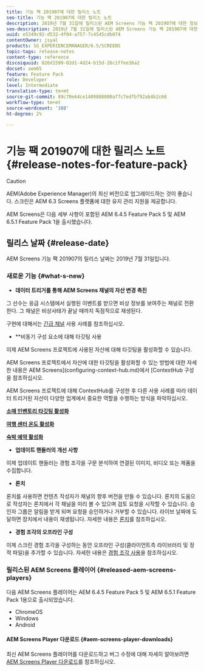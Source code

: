 ```yaml
---
title: 기능 팩 201907에 대한 릴리스 노트
seo-title: 기능 팩 201907에 대한 릴리스 노트
description: 2019년 7월 31일에 릴리스된 AEM Screens 기능 팩 201907에 대한 정보를 보려면 이 페이지를 따르십시오.
seo-description: 2019년 7월 31일에 릴리스된 AEM Screens 기능 팩 201907에 대한 정보를 보려면 이 페이지를 따르십시오.
uuid: e5349c92-d532-4f04-a757-7c4545cdb074
contentOwner: jsyal
products: SG_EXPERIENCEMANAGER/6.5/SCREENS
topic-tags: release-notes
content-type: reference
discoiquuid: 826d1599-02d1-4d24-b15d-26c1ffee36a2
docset: aem65
feature: Feature Pack
role: Developer
level: Intermediate
translation-type: tm+mt
source-git-commit: 89c70e64ce1409888800af7c7edfbf92ab4b2c68
workflow-type: tm+mt
source-wordcount: '388'
ht-degree: 2%

---
```



# 기능 팩 201907에 대한 릴리스 노트 {#release-notes-for-feature-pack}

>[!CAUTION]
>
>AEM(Adobe Experience Manager)의 최신 버전으로 업그레이드하는 것이 좋습니다. 스크린은 AEM 6.3 Screens 플랫폼에 대한 유지 관리 지원을 제공합니다.

AEM Screens은 다음 세부 사항이 포함된 AEM 6.4.5 Feature Pack 5 및 AEM 6.5.1 Feature Pack 1을 출시했습니다.

## 릴리스 날짜 {#release-date}

AEM Screens 기능 팩 201907의 릴리스 날짜는 2019년 7월 31일입니다.

### 새로운 기능 {#what-s-new}

* **데이터 트리거를 통해 AEM Screens 채널의 자산 변경 촉진**

그 선수는 응급 시스템에서 실행된 이벤트를 받으면 비상 정보를 보여주는 채널로 전환한다. 그 채널은 비상사태가 끝날 때까지 독점적으로 재생된다.

구현에 대해서는 [긴급 채널](emergency-channel.md) 사용 사례를 참조하십시오.

* **비동기 구성 요소에 대해 타깃팅 사용

이제 AEM Screens 프로젝트에 사용된 자산에 대해 타깃팅을 활성화할 수 있습니다.

AEM Screens 프로젝트에서 자산에 대한 타깃팅을 활성화할 수 있는 방법에 대한 자세한 내용은 AEM Screens](configuring-context-hub.md)에서 [ContextHub 구성을 참조하십시오.

AEM Screens 프로젝트에 대해 ContextHub를 구성한 후 다른 사용 사례를 따라 데이터 트리거된 자산이 다양한 업계에서 중요한 역할을 수행하는 방식을 파악하십시오.

**[소매 인벤토리 타깃팅 활성화](retail-inventory-activation.md)**

**[여행 센터 온도 활성화](local-temperature-activation.md)**

**[숙박 예약 활성화](hospitality-reservation-activation.md)**

* **업데이트 핸들러의 개선 사항**

이제 업데이트 핸들러는 경험 조각을 구문 분석하여 연결된 이미지, 비디오 또는 제품을 수집합니다.

* **론치**

론치를 사용하면 컨텐츠 작성자가 채널의 향후 버전을 만들 수 있습니다. 론치의 도움으로 작성자는 론치에서 각 채널을 미리 볼 수 있으며 검토 요청을 시작할 수 있습니다. 승인자 그룹은 알림을 받게 되며 요청을 승인하거나 거부할 수 있습니다. 라이브 날짜에 도달하면 장치에서 내용이 재생됩니다.
자세한 내용은 [론치](launches.md)를 참조하십시오.

* **경험 조각의 오프라인 구성**

이제 스크린 경험 조각을 구성하는 동안 오프라인 구성(클라이언트측 라이브러리 및 정적 파일)을 추가할 수 있습니다. 자세한 내용은 [경험 조각 사용](experience-fragments-in-screens.md)을 참조하십시오.

### 릴리스된 AEM Screens 플레이어 {#released-aem-screens-players}

다음 AEM Screens 플레이어는 AEM 6.4.5 Feature Pack 5 및 AEM 6.5.1 Feature Pack 1용으로 출시되었습니다.

* ChromeOS
* Windows
* Android

#### AEM Screens Player 다운로드 {#aem-screens-player-downloads}

최신 AEM Screens 플레이어를 다운로드하고 버그 수정에 대해 자세히 알아보려면 [AEM Screens Player 다운로드](https://download.macromedia.com/screens/)를 참조하십시오.

